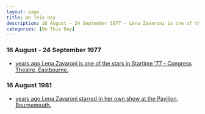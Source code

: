 ```yaml
---
layout: page
title: On This Day
description: 16 August - 24 September 1977 - Lena Zavaroni is one of the stars in Startime '77 - Congress Theatre, Eastbourne. 16 August 1981 - Lena Zavaroni starred in her own show at the Pavilion, Bournemouth.
categories: [On This Day]
---
```


### 16 August - 24 September 1977
* [<span id="age1"></span> years ago Lena Zavaroni is one of the stars in Startime '77 - Congress Theatre, Eastbourne.](/theatre/1977/08/16/startime-77.html)

### 16 August 1981
* [<span id="age2"></span> years ago Lena Zavaroni starred in her own show at the Pavilion, Bournemouth.](/theatre/the%20lena%20zavaroni%20show/1981/08/16/the-lena-zavaroni-show.html)

<!-- Script for calculating number of years ago -->
<script>
var dob = '19770816';
var year = Number(dob.substr(0, 4));
var month = Number(dob.substr(4, 2)) - 1;
var day = Number(dob.substr(6, 2));
var today = new Date();
var age1 = today.getFullYear() - year;
if (today.getMonth() < month || (today.getMonth() == month && today.getDate() < day)) {
age1--;
}
document.getElementById("age1").innerHTML=age1;

var dob = '19810816';
var year = Number(dob.substr(0, 4));
var month = Number(dob.substr(4, 2)) - 1;
var day = Number(dob.substr(6, 2));
var today = new Date();
var age2 = today.getFullYear() - year;
if (today.getMonth() < month || (today.getMonth() == month && today.getDate() < day)) {
age2--;
}
document.getElementById("age2").innerHTML=age2;
</script>


